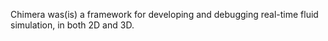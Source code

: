 Chimera was(is) a framework for developing and debugging real-time fluid simulation, in both 2D and 3D.